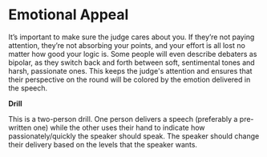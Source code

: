 # Emotional Appeal

It’s important to make sure the judge cares about you. If they’re not paying attention, they’re not absorbing your points, and your effort is all lost no matter how good your logic is. Some people will even describe debaters as bipolar, as they switch back and forth between soft, sentimental tones and harsh, passionate ones. This keeps the judge's attention and ensures that their perspective on the round will be colored by the emotion delivered in the speech.

**Drill**

This is a two-person drill. One person delivers a speech (preferably a pre-written one) while the other uses their hand to indicate how passionately/quickly the speaker should speak. The speaker should change their delivery based on the levels that the speaker wants.
